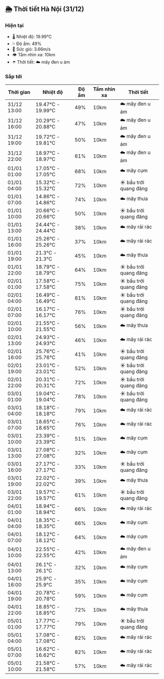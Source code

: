 ## 🌦️ Thời tiết Hà Nội (31/12)

### Hiện tại

- 🌡️ Nhiệt độ: 19.99℃
- 💦 Độ ẩm: 49%
- 💨 Sức gió: 3.66m/s
- 👁️ Tầm nhìn xa: 10km
- ☂️ Thời tiết: ☁️ mây đen u ám

### Sắp tới

| Thời gian | Nhiệt độ | Độ ẩm | Tầm nhìn xa | Thời tiết |
| --- | --- | --- | --- | --- |
| 31/12 13:00 | 19.47℃ - 19.99℃ | 49% | 10km | ☁️ mây đen u ám |
| 31/12 16:00 | 20.29℃ - 20.88℃ | 47% | 10km | ☁️ mây đen u ám |
| 31/12 19:00 | 19.72℃ - 19.81℃ | 50% | 10km | ☁️ mây đen u ám |
| 31/12 22:00 | 18.97℃ - 18.97℃ | 61% | 10km | ☁️ mây đen u ám |
| 01/01 01:00 | 17.05℃ - 17.05℃ | 68% | 10km | ☁️ mây cụm |
| 01/01 04:00 | 15.32℃ - 15.32℃ | 72% | 10km | ☀️ bầu trời quang đãng |
| 01/01 07:00 | 14.86℃ - 14.86℃ | 74% | 10km | ☁️ mây thưa |
| 01/01 10:00 | 20.66℃ - 20.66℃ | 50% | 10km | ☀️ bầu trời quang đãng |
| 01/01 13:00 | 24.44℃ - 24.44℃ | 38% | 10km | ☁️ mây rải rác |
| 01/01 16:00 | 25.26℃ - 25.26℃ | 37% | 10km | ☁️ mây rải rác |
| 01/01 19:00 | 21.3℃ - 21.3℃ | 45% | 10km | ☁️ mây thưa |
| 01/01 22:00 | 18.79℃ - 18.79℃ | 64% | 10km | ☀️ bầu trời quang đãng |
| 02/01 01:00 | 17.58℃ - 17.58℃ | 75% | 10km | ☀️ bầu trời quang đãng |
| 02/01 04:00 | 16.49℃ - 16.49℃ | 81% | 10km | ☀️ bầu trời quang đãng |
| 02/01 07:00 | 16.17℃ - 16.17℃ | 76% | 10km | ☀️ bầu trời quang đãng |
| 02/01 10:00 | 21.55℃ - 21.55℃ | 56% | 10km | ☁️ mây thưa |
| 02/01 13:00 | 24.93℃ - 24.93℃ | 46% | 10km | ☁️ mây rải rác |
| 02/01 16:00 | 25.76℃ - 25.76℃ | 41% | 10km | ☀️ bầu trời quang đãng |
| 02/01 19:00 | 23.01℃ - 23.01℃ | 52% | 10km | ☀️ bầu trời quang đãng |
| 02/01 22:00 | 20.31℃ - 20.31℃ | 72% | 10km | ☀️ bầu trời quang đãng |
| 03/01 01:00 | 19.04℃ - 19.04℃ | 78% | 10km | ☀️ bầu trời quang đãng |
| 03/01 04:00 | 18.18℃ - 18.18℃ | 79% | 10km | ☁️ mây rải rác |
| 03/01 07:00 | 18.65℃ - 18.65℃ | 76% | 10km | ☁️ mây rải rác |
| 03/01 10:00 | 23.39℃ - 23.39℃ | 51% | 10km | ☁️ mây cụm |
| 03/01 13:00 | 27.08℃ - 27.08℃ | 32% | 10km | ☁️ mây cụm |
| 03/01 16:00 | 27.17℃ - 27.17℃ | 33% | 10km | ☀️ bầu trời quang đãng |
| 03/01 19:00 | 22.02℃ - 22.02℃ | 39% | 10km | ☁️ mây thưa |
| 03/01 22:00 | 19.57℃ - 19.57℃ | 61% | 10km | ☀️ bầu trời quang đãng |
| 04/01 01:00 | 18.94℃ - 18.94℃ | 66% | 10km | ☁️ mây rải rác |
| 04/01 04:00 | 18.35℃ - 18.35℃ | 66% | 10km | ☁️ mây cụm |
| 04/01 07:00 | 18.12℃ - 18.12℃ | 64% | 10km | ☁️ mây cụm |
| 04/01 10:00 | 22.55℃ - 22.55℃ | 42% | 10km | ☁️ mây đen u ám |
| 04/01 13:00 | 26.1℃ - 26.1℃ | 32% | 10km | ☁️ mây cụm |
| 04/01 16:00 | 25.9℃ - 25.9℃ | 35% | 10km | ☁️ mây cụm |
| 04/01 19:00 | 20.78℃ - 20.78℃ | 59% | 10km | ☁️ mây cụm |
| 04/01 22:00 | 18.85℃ - 18.85℃ | 72% | 10km | ☁️ mây thưa |
| 05/01 01:00 | 17.77℃ - 17.77℃ | 79% | 10km | ☀️ bầu trời quang đãng |
| 05/01 04:00 | 17.08℃ - 17.08℃ | 82% | 10km | ☁️ mây rải rác |
| 05/01 07:00 | 16.62℃ - 16.62℃ | 82% | 10km | ☁️ mây rải rác |
| 05/01 10:00 | 21.58℃ - 21.58℃ | 57% | 10km | ☁️ mây rải rác |

